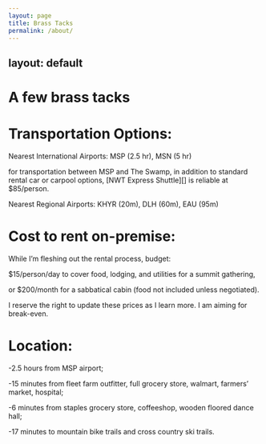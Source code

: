 ```yaml
---
layout: page
title: Brass Tacks
permalink: /about/
---
```

layout: default
---

<div class="home">
 
 <h1>A few brass tacks</h1>
  
  <h1>Transportation Options:</h1>
  <p>Nearest International Airports: MSP (2.5 hr), MSN (5 hr)</p>
  <p>for transportation between MSP and The Swamp, in addition to standard rental car or carpool options, [NWT Express Shuttle][] is reliable at $85/person.</p>
  <p>Nearest Regional Airports: KHYR (20m), DLH (60m), EAU (95m)</p>
  
   <h1>Cost to rent on-premise:</h1>
 <p> While I’m fleshing out the rental process, budget: </p>
   <p>$15/person/day to cover food, lodging, and utilities for a summit gathering, </p>
   <p>or $200/month for a sabbatical cabin (food not included unless negotiated). </p>
   <p>I reserve the right to update these prices as I learn more. I am aiming for break-even.</p>
  
  <h1>Location:</h1>
  <p>-2.5 hours from MSP airport; </p>
  <p>-15 minutes from fleet farm outfitter, full grocery store, walmart, farmers’ market, hospital; </p>
  <p>-6 minutes from staples grocery store, coffeeshop, wooden floored dance hall; </p>
  <p>-17 minutes to mountain bike trails and cross country ski trails.</p>
  
 [NWT Express Shuttle]: https://nwtexpressshuttle.com/ 
